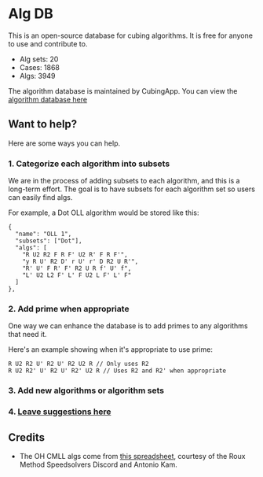 # Alg DB

This is an open-source database for cubing algorithms. It is free for anyone to use and contribute to.

- Alg sets: 20
- Cases: 1868
- Algs: 3949

The algorithm database is maintained by CubingApp. You can view the [algorithm database here](https://cubingapp.com/algdb.html)

## Want to help?

Here are some ways you can help.

### 1. Categorize each algorithm into subsets  
We are in the process of adding subsets to each algorithm, and this is a long-term effort. The goal is to have subsets for each algorithm set so users can easily find algs.

For example, a Dot OLL algorithm would be stored like this:
```
{
  "name": "OLL 1",
  "subsets": ["Dot"],
  "algs": [
    "R U2 R2 F R F' U2 R' F R F'",
    "y R U' R2 D' r U' r' D R2 U R'",
    "R' U' F R' F' R2 U R f' U' f",
    "L' U2 L2 F' L' F U2 L F' L' F"
  ]
},
```

### 2. Add prime when appropriate

One way we can enhance the database is to add primes to any algorithms that need it.

Here's an example showing when it's appropriate to use prime:
```
R U2 R2 U' R2 U' R2 U2 R // Only uses R2
R U2 R2' U' R2 U' R2' U2 R // Uses R2 and R2' when appropriate
```

### 3. Add new algorithms or algorithm sets

### 4. [Leave suggestions here](https://github.com/spencerchubb/algdb/issues/new)

## Credits

- The OH CMLL algs come from [this spreadsheet](https://docs.google.com/spreadsheets/d/1WHnksK4yyv63sv3Es-PuKfnFRtZGafqp6rEuEfOx-cg), courtesy of the Roux Method Speedsolvers Discord and Antonio Kam.

